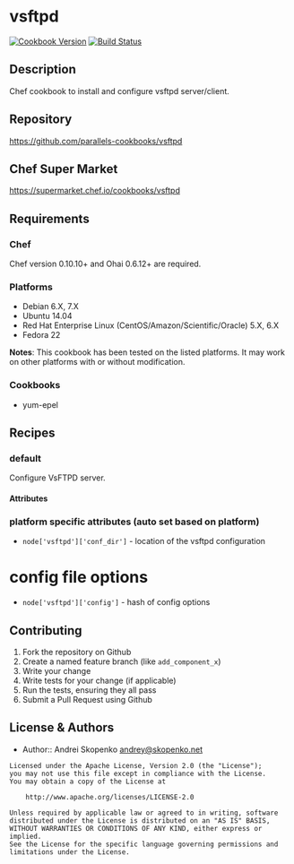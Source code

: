 # vsftpd
[![Cookbook Version](https://img.shields.io/cookbook/v/vsftpd.svg)](https://supermarket.chef.io/cookbooks/vsftpd)
[![Build Status](https://secure.travis-ci.org/parallels-cookbooks/vsftpd.png?branch=master)](http://travis-ci.org/parallels-cookbooks/vsftpd)

## Description
Chef cookbook to install and configure vsftpd server/client.

## Repository
https://github.com/parallels-cookbooks/vsftpd

## Chef Super Market
https://supermarket.chef.io/cookbooks/vsftpd

## Requirements
### Chef
Chef version 0.10.10+ and Ohai 0.6.12+ are required.

### Platforms
* Debian 6.X, 7.X
* Ubuntu 14.04
* Red Hat Enterprise Linux (CentOS/Amazon/Scientific/Oracle) 5.X, 6.X
* Fedora 22

**Notes**: This cookbook has been tested on the listed platforms. It may work on other platforms with or without modification.

### Cookbooks
* yum-epel

## Recipes

### default
Configure VsFTPD server.

#### Attributes
### platform specific attributes (auto set based on platform)
* `node['vsftpd']['conf_dir']` - location of the vsftpd configuration

# config file options
* `node['vsftpd']['config']` - hash of config options

## Contributing
1. Fork the repository on Github
2. Create a named feature branch (like `add_component_x`)
3. Write your change
4. Write tests for your change (if applicable)
5. Run the tests, ensuring they all pass
6. Submit a Pull Request using Github

## License & Authors
- Author:: Andrei Skopenko <andrey@skopenko.net>

```text
Licensed under the Apache License, Version 2.0 (the "License");
you may not use this file except in compliance with the License.
You may obtain a copy of the License at

    http://www.apache.org/licenses/LICENSE-2.0

Unless required by applicable law or agreed to in writing, software
distributed under the License is distributed on an "AS IS" BASIS,
WITHOUT WARRANTIES OR CONDITIONS OF ANY KIND, either express or implied.
See the License for the specific language governing permissions and
limitations under the License.
```

